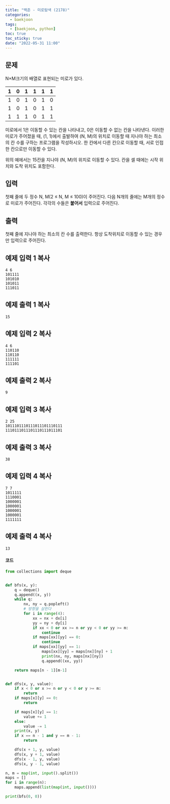 ```yaml
---
title: "백준 - 미로탐색 (2178)"
categories:
  - baekjoon
tags:
  - [baekjoon, python]
toc: true
toc_sticky: true
date: "2022-05-31 11:00"
---
```


## 문제

N×M크기의 배열로 표현되는 미로가 있다.

| 1    | 0    | 1    | 1    | 1    | 1    |
| ---- | ---- | ---- | ---- | ---- | ---- |
| 1    | 0    | 1    | 0    | 1    | 0    |
| 1    | 0    | 1    | 0    | 1    | 1    |
| 1    | 1    | 1    | 0    | 1    | 1    |

미로에서 1은 이동할 수 있는 칸을 나타내고, 0은 이동할 수 없는 칸을 나타낸다. 이러한 미로가 주어졌을 때, (1, 1)에서 출발하여 (N, M)의 위치로 이동할 때 지나야 하는 최소의 칸 수를 구하는 프로그램을 작성하시오. 한 칸에서 다른 칸으로 이동할 때, 서로 인접한 칸으로만 이동할 수 있다.

위의 예에서는 15칸을 지나야 (N, M)의 위치로 이동할 수 있다. 칸을 셀 때에는 시작 위치와 도착 위치도 포함한다.

## 입력

첫째 줄에 두 정수 N, M(2 ≤ N, M ≤ 100)이 주어진다. 다음 N개의 줄에는 M개의 정수로 미로가 주어진다. 각각의 수들은 **붙어서** 입력으로 주어진다.

## 출력

첫째 줄에 지나야 하는 최소의 칸 수를 출력한다. 항상 도착위치로 이동할 수 있는 경우만 입력으로 주어진다.

## 예제 입력 1 복사

```
4 6
101111
101010
101011
111011
```

## 예제 출력 1 복사

```
15
```

## 예제 입력 2 복사

```
4 6
110110
110110
111111
111101
```

## 예제 출력 2 복사

```
9
```

## 예제 입력 3 복사

```
2 25
1011101110111011101110111
1110111011101110111011101
```

## 예제 출력 3 복사

```
38
```

## 예제 입력 4 복사

```
7 7
1011111
1110001
1000001
1000001
1000001
1000001
1111111
```

## 예제 출력 4 복사

```
13
```

#### 코드

```python
from collections import deque


def bfs(x, y):
    q = deque()
    q.append((x, y))
    while q:
        nx, ny = q.popleft()
        # 방향을 살핀다
        for i in range(4):
            xx = nx + dx[i]
            yy = ny + dy[i]
            if xx < 0 or xx >= n or yy < 0 or yy >= m:
                continue
            if maps[xx][yy] == 0:
                continue
            if maps[xx][yy] == 1:
                maps[xx][yy] = maps[nx][ny] + 1
                print(nx, ny, maps[nx][ny])
                q.append((xx, yy))

    return maps[n - 1][m-1]


def dfs(x, y, value):
    if x < 0 or x >= n or y < 0 or y >= m:
        return
    if maps[x][y] == 0:
        return

    if maps[x][y] == 1:
        value += 1
    else:
        value -= 1
    print(x, y)
    if x == n - 1 and y == m - 1:
        return

    dfs(x + 1, y, value)
    dfs(x, y + 1, value)
    dfs(x - 1, y, value)
    dfs(x, y - 1, value)

n, m = map(int, input().split())
maps = []
for i in range(n):
    maps.append(list(map(int, input())))

print(bfs(0, 0))
